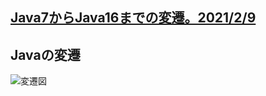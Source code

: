 ## [Java7からJava16までの変遷。2021/2/9](https://qiita.com/sivertigo/items/8f61f02f7c84b786697a?utm_source=Qiita%E3%83%8B%E3%83%A5%E3%83%BC%E3%82%B9&utm_campaign=223617310c-Qiita_newsletter_450_02_17_2021&utm_medium=email&utm_term=0_e44feaa081-223617310c-33166269)

## Javaの変遷
![変遷図](https://qiita-user-contents.imgix.net/https%3A%2F%2Fqiita-image-store.s3.ap-northeast-1.amazonaws.com%2F0%2F117369%2Fbc2e7703-2ad1-711f-901f-bfbc2614a4e8.png?ixlib=rb-1.2.2&auto=format&gif-q=60&q=75&s=2d2b653054a50b792fd22b7ec7f9157e)
